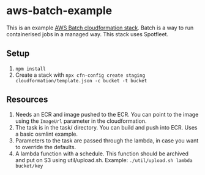 # aws-batch-example

This is an example [AWS Batch cloudformation stack](https://aws.amazon.com/batch/). Batch is a way to run containerised jobs in a managed way. This stack uses Spotfleet.
## Setup
1. `npm install`
2. Create a stack with `npx cfn-config create staging cloudformation/template.json -c bucket -t bucket`

## Resources
1. Needs an ECR and image pushed to the ECR. You can point to the image using the `ImageUrl` parameter in the cloudformation.
2. The task is in the task/ directory. You can build and push into ECR. Uses a basic osmlint example.
3. Parameters to the task are passed through the lambda, in case you want to override the defaults.
3. A lambda function with a schedule. This function should be archived and put on S3 using util/upload.sh. Example: `./util/upload.sh lambda bucket/key`

